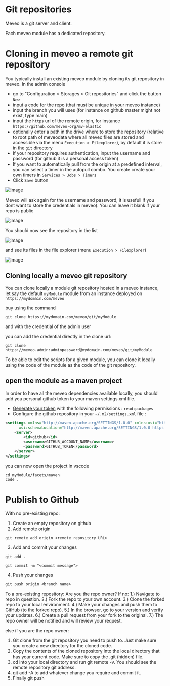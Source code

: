 # Git repositories

Meveo is a git server and client.

Each meveo module has a dedicated repository.

# Cloning in meveo a remote git repository

You typically install an existing meveo module by cloning its git repository in meveo.
In the admin console
* go to "Configuration > Storages > Git repositories" and click the button `New`
* input a code for the repo (that must be unique in your meveo instance)
* input the branch you will uses (for instance on github master might not exist, type main)
* input the `https` url of the remote origin, for instance `https://github.com/meveo-org/mv-elastic`
* optionally enter a path in the drive where to store the repository (relative to root path of meveodata where all meveo files are stored and accessible via the menu `Execution > Filexplorer`), by default it is store in the `git` directory
* If your repository requires authentication, input the username and password (for github it is a personal access token)
* If you want to automatically pull from the origin at a predefined interval, you can select a timer in the autopull combo. You create create your own timers in `Services > Jobs > Timers` 
* Click `Save` button

![image](https://user-images.githubusercontent.com/16659140/228106851-e1c7d98a-0421-487c-b264-e8ece831dd14.png)

Meveo will ask again for the username and password, it is usefull if you dont want to store the credentials in meveo). You can leave it blank if your repo is public

![image](https://user-images.githubusercontent.com/16659140/228107079-ce533502-536b-4274-bb08-afafd73fe1f8.png)

You should now see the repository in the list

![image](https://user-images.githubusercontent.com/16659140/228107243-b9200639-7f44-46bb-a2da-3cfd5fdf5eb7.png)

and see its files in the file explorer (menu `Execution > Filexplorer`)

![image](https://user-images.githubusercontent.com/16659140/228107585-ce59b795-8ded-405d-97e4-9964b4e7dd17.png)


## Cloning locally a meveo git repository 

You can clone locally a module git repository hosted in a meveo instance, let say the default `myModule` module from an instance deployed on `https://mydomain.com/meveo` 

buy using the command 
```
git clone https://mydomain.com/meveo/git/myModule
```
and with the credential of the admin user

you can add the credential directly in the clone url:

```
git clone https://meveo.admin:adminpassword@mydomain.com/meveo/git/myModule
```

To be able to edit the scripts for a given module, you can clone it locally using the code 
of the module as the code of the git repository.

## open the module as a maven project

In order to have all the meveo dependencies available locally, you should add you personal 
github token to your maven settings.xml file.

- [Generate your token](https://github.com/settings/tokens/new) with the following permissions : `read:packages`
- Configure the github repository in your `~/.m2/settings.xml` file : 

```xml
<settings xmlns="http://maven.apache.org/SETTINGS/1.0.0" xmlns:xsi="http://www.w3.org/2001/XMLSchema-instance"
      xsi:schemaLocation="http://maven.apache.org/SETTINGS/1.0.0 https://maven.apache.org/xsd/settings-1.0.0.xsd">
    <server>
        <id>github</id>
        <username>GITHUB_ACCOUNT_NAME</username>
        <password>GITHUB_TOKEN</password>
    </server>
</settings>
```

you can now open the project in vscode

```
cd myModule/facets/maven
code .
```

# Publish to Github
With no pre-existing repo:
1. Create an empty repository on github
2. Add remote origin
```
git remote add origin <remote repository URL>
```
3. Add and commit your changes
```
git add .
```
```
git commit -m "<commit message">
```
4. Push your changes
```
git push origin <branch name>
```
To a pre-existing repository:
Are you the repo owner?
If no:
1.) Navigate to repo in question.
2.) Fork the repo to your own account.
3.) Clone the forked repo to your local environment.
4.) Make your changes and push them to GitHub (to the forked repo).
5.) In the browser, go to your version and verify your updates.
6.) Create a pull request from your fork to the original.
7.) The repo owner will be notified and will review your request.

else if you are the repo owner:

1. Git clone from the git repository you need to push to. Just make sure you create a new directory for the cloned code.
2. Copy the contents of the cloned repository into the local directory that has your current code. Make sure to copy the .git (hidden) file.
3. cd into your local directory and run git remote -v. You should see the remote repository git address.
4. git add -A to add whatever change you require and commit it.
5. Finally git push
